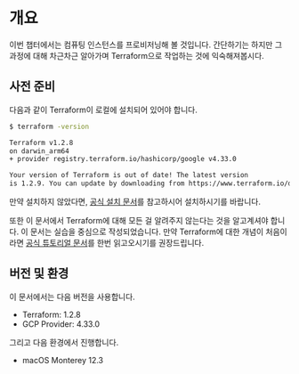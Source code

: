 # 개요

이번 챕터에서는 컴퓨팅 인스턴스를 프로비저닝해 볼 것입니다.
간단하기는 하지만 그 과정에 대해 차근차근 알아가며 Terraform으로 작업하는 것에 익숙해져봅시다.

## 사전 준비

다음과 같이 Terraform이 로컬에 설치되어 있어야 합니다.

```bash
$ terraform -version

Terraform v1.2.8
on darwin_arm64
+ provider registry.terraform.io/hashicorp/google v4.33.0

Your version of Terraform is out of date! The latest version
is 1.2.9. You can update by downloading from https://www.terraform.io/downloads.html
```

만약 설치하지 않았다면, [공식 설치 문서](https://learn.hashicorp.com/tutorials/terraform/install-cli)를 참고하시어 설치하시기를 바랍니다.

또한 이 문서에서 Terraform에 대해 모든 걸 알려주지 않는다는 것을 알고계셔야 합니다.
이 문서는 실습을 중심으로 작성되었습니다.
만약 Terraform에 대한 개념이 처음이라면 [공식 튜토리얼 문서](https://learn.hashicorp.com/collections/terraform/gcp-get-started)를 한번 읽고오시기를 권장드립니다. 

## 버전 및 환경

이 문서에서는 다음 버전을 사용합니다.

- Terraform: 1.2.8
- GCP Provider: 4.33.0

그리고 다음 환경에서 진행합니다.

- macOS Monterey 12.3
